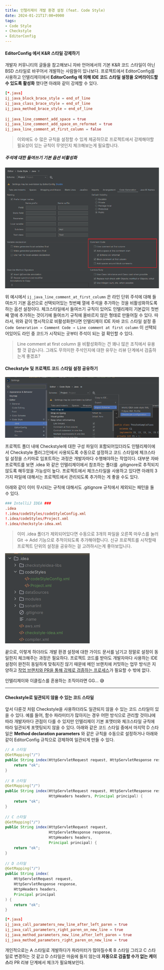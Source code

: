 ```yaml
---
title: 인텔리제이 개발 환경 설정 (feat. Code Style)
date: 2024-01-21T17:00+0900
tags:
- Code Style
- Checkstyle
- EditorConfig
---
```


#### EditorConfig 에서 K&R 스타일 강제하기

개발자 커뮤니티의 글들을 참고해보니 자바 언어에서의 기본 K&R 코드 스타일이 아닌 BSD 스타일로 바꾸어서 개발하는 사람들이 있나보다. 프로젝트에서 EditorConfig를 사용하고 인텔리제이에서 **EditorConfig 에 의해 IDE 코드 스타일 설정을 오버라이드할 수 있도록 활성화** 했다면 아래와 같이 강제할 수 있다.

```toml .editorconfig
[*.java]
ij_java_block_brace_style = end_of_line
ij_java_class_brace_style = end_of_line
ij_java_method_brace_style = end_of_line

ij_java_line_comment_add_space = true
ij_java_line_comment_add_space_on_reformat = true
ij_java_line_comment_at_first_column = false
```

> 이외에도 수 많은 규칙을 설정할 수 있게 제공하므로 프로젝트에서 강제해야할 필요성이 있는 규칙이 무엇인지 체크해보는게 필요합니다.

##### 주석에 대한 들여쓰기 기본 옵션 비활성화

![](/images/posts/intellij-java-code-style/01.png)

위 예시에서 `ij_java_line_comment_at_first_column` 은 라인 단위 주석에 대해 들여쓰기 기본 옵션으로 선택되어있는 첫번째 열에 주석을 추가하는 것을 비활성화하도록 하는 옵션 설정이다. 체크스타일에서 들여쓰기 규칙이 있어도 인텔리제이 기본값이 첫번째 열에 추가하는 것이기에 들여쓰기 규칙에 올바르지 않은 형태로 만들어질 수 있다. 따라서, 위와 같이 명시적으로 비활성화한다면 인텔리제이 IDE 자바 코드 스타일 설정 중 `Code Generation → Comment Code → Line comment at first column` 이 선택되어있어도 라인 중 코드가 시작되는 곳부터 주석이 되는 걸 확인할 수 있다.

> Line comment at first column 을 비활성화하는 건 꽤나 많은 조직에서 유용할 것 같습니다.
> 그래도 무의미한 주석인지에 대한 유무는 리뷰 단계에서 검출하는게 좋겠죠?

#### Checkstyle 및 프로젝트 코드 스타일 설정 공유하기

![](/images/posts/intellij-java-code-style/02.png)

프로젝트 폴더 내에 Checkstyle에 대한 구성 파일이 포함되어있더라도 인텔리제이에서 Checkstyle 플러그인에서 사용되도록 수동으로 설정하고 코드 스타일에 체크스타일 설정을 스키마로 임포트하는 과정은 개발자마다 수행해야하는 작업이다. 대부분 자바 프로젝트를 보면 .idea 와 같은 인텔리제이에서 참조하는 폴더를 .gitignore로 추적되지 않도록 해두었을 가능성이 높다. 프로젝트에서 체크스타일을 사용하고 있다면 아래의 3가지 파일에 대해서는 프로젝트에서 관리되도록 추가하는 게 좋을 수도 있다.

아래와 같이 이미 무시되는 규칙에 대해서도 .gitignore 규칙에서 제외되는 패턴을 둘 수 있다.

```toml .gitignore
### IntelliJ IDEA ###
.idea
!.idea/codeStyles/codeStyleConfig.xml
!.idea/codeStyles/Project.xml
!.idea/checkstyle-idea.xml
```

> 이미 .idea 폴더가 제외되어있다면 수동으로 3개의 파일을 오른쪽 마우스를 눌러 Git → Add 기능으로 추적이되도록 추가해야합니다. 
> 신규 프로젝트를 시작할때 프로젝트 단위의 설정을 공유하는 걸 고려하시는게 좋아보입니다.

![](/images/posts/intellij-java-code-style/03.png)

끝으로, 이렇게 하더라도 개발 환경 설정에 대한 가이드 문서를 남기고 정말로 설정이 동일한지 체크해주는 과정은 필요하다. 프로젝트 코드를 받아도 개발자마다 사용하는 IDE 설정이 완전히 동일하게 맞춰지진 않기 때문에 메인 브랜치에 커밋하는 업무 방식은 지양하고 [작업 브랜치와 PR을 통해 강제로 검증하는 프로세스](/github-pr-status-checks/)가 필요할 수 밖에 없다.

인텔리제이와 이클립스를 혼용하는 조직이라면 GG... 😅

---

#### Checkstyle로 일관되지 않을 수 있는 코드 스타일

앞서 다룬것 처럼 Checkstyle을 사용하더라도 일관되지 않을 수 있는 코드 스타일이 있을 수 있다. 예를 들어, 함수 파라미터가 많아지는 경우 어떤 방식으로 관리할 것이냐에 따라 개발자마다 관점이 다를 수 있지만 인텔리제이 기본 포맷터와 체크스타일 규칙에 따라 일관되게 포맷팅되지 않을 수 있다. 아래와 같은 코드 스타일 중에서 마지막 D 스타일은 **Method declaration parameters** 와 같은 규칙을 수동으로 설정하거나 아래와 같이 EditorConfig 규칙으로 강제하여 일관되게 만들 수 있다. 

```java
// A 스타일
@GetMapping("/")
public String index(HttpServletRequest request, HttpServletResponse response, HttpHeaders headers, Principal principal) {
    return "ok";
}

// B 스타일
@GetMapping("/")
public String index(HttpServletRequest request, HttpServletResponse response, 
                    HttpHeaders headers, Principal principal) {
    return "ok";
}

// C 스타일
@GetMapping("/")
public String index(HttpServletRequest request,
                    HttpServletResponse response,
                    HttpHeaders headers,
                    Principal principal) {
    return "ok";
}

// D 스타일
@GetMapping("/")
public String index(
    HttpServletRequest request,
    HttpServletResponse response,
    HttpHeaders headers,
    Principal principal
) {
    return "ok";
}
```

```toml .editorconfig
[*.java]
ij_java_call_parameters_new_line_after_left_paren = true
ij_java_call_parameters_right_paren_on_new_line = true
ij_java_method_parameters_new_line_after_left_paren = true
ij_java_method_parameters_right_paren_on_new_line = true
```

개인적으로는 A 스타일로 개발하다가 파라미터가 많아질수록 B 스타일 그리고 C 스타일로 변경하는 것 같고 D 스타일은 마음에 들지 않는데 **자동으로 검출할 수가 없는 케이스**라 PR 리뷰 단계에서 체크가 필요해보인다.
